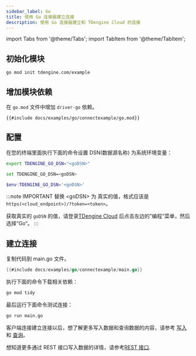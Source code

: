 ```yaml
---
sidebar_label: Go
title: 使用 Go 连接器建立连接
description: 使用 Go 连接器建立和 TDengine Cloud 的连接
---
```


<!-- exclude -->
import Tabs from '@theme/Tabs';
import TabItem from '@theme/TabItem';

<!-- exclude-end -->
## 初始化模块

```
go mod init tdengine.com/example
```

## 增加模块依赖

在 `go.mod` 文件中增加 `driver-go` 依赖。

```go-mod title="go.mod"
{{#include docs/examples/go/connectexample/go.mod}}
```

## 配置

在您的终端里面执行下面的命令设置 DSN(数据源名称) 为系统环境变量：

<Tabs defaultValue="bash">
<TabItem value="bash" label="Bash">

```bash
export TDENGINE_GO_DSN="<goDSN>"
```

</TabItem>
<TabItem value="cmd" label="CMD">

```bash
set TDENGINE_GO_DSN=<goDSN>
```

</TabItem>
<TabItem value="powershell" label="Powershell">

```powershell
$env:TDENGINE_GO_DSN='<goDSN>'
```

</TabItem>
</Tabs>


<!-- exclude -->
:::note IMPORTANT
替换 \<goDSN> 为 真实的值，格式应该是 `https(<cloud_endpoint>)/?token=<token>`。

获取真实的 `goDSN` 的值，请登录[TDengine Cloud](https://cloud.taosdata.com) 后点击左边的”编程“菜单，然后选择”Go“。
:::
<!-- exclude-end -->

## 建立连接

复制代码到 main.go 文件。

```go title="main.go"
{{#include docs/examples/go/connectexample/main.go}}
```

执行下面的命令下载相关依赖：

```bash
go mod tidy
```

最后运行下面命令测试连接：

```bash
go run main.go
```

客户端连接建立连接以后，想了解更多写入数据和查询数据的内容，请参考 [写入](https://docs.taosdata.com/cloud/programming/insert/) 和 [查询](https://docs.taosdata.com/cloud/programming/query/)。

想知道更多通过 REST 接口写入数据的详情，请参考[REST 接口](https://docs.taosdata.com/cloud/programming/client-libraries/rest-api/).
